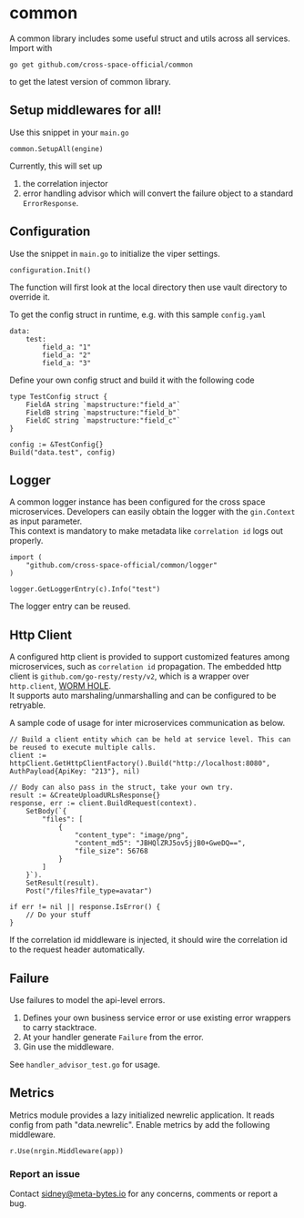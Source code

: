 # common
A common library includes some useful struct and utils across all services.
Import with 
```
go get github.com/cross-space-official/common
```
to get the latest version of common library.

## Setup middlewares for all!
Use this snippet in your `main.go`
```
common.SetupAll(engine)
```
Currently, this will set up 
1. the correlation injector 
2. error handling advisor which will convert the failure object to a standard `ErrorResponse`. 

## Configuration
Use the snippet in `main.go` to initialize the viper settings.
```
configuration.Init()
```
The function will first look at the local directory then use vault directory to override it.  

To get the config struct in runtime, e.g. with this sample `config.yaml`
```
data:
    test:
        field_a: "1"
        field_a: "2"
        field_a: "3"
```
Define your own config struct and build it with the following code
```
type TestConfig struct {
	FieldA string `mapstructure:"field_a"`
	FieldB string `mapstructure:"field_b"`
	FieldC string `mapstructure:"field_c"`
}

config := &TestConfig{}
Build("data.test", config)
```

## Logger
A common logger instance has been configured for the cross space microservices. 
Developers can easily obtain the logger with the `gin.Context` as input parameter.  
This context is mandatory to make metadata like `correlation id` logs out properly.  
```
import (
	"github.com/cross-space-official/common/logger"
)

logger.GetLoggerEntry(c).Info("test")
```
The logger entry can be reused.

## Http Client
A configured http client is provided to support customized features among microservices, such as `correlation id` 
propagation.
The embedded http client is `github.com/go-resty/resty/v2`, which is a wrapper over `http.client`, [WORM HOLE](https://github.com/go-resty/resty).  
It supports auto marshaling/unmarshalling and can be configured to be retryable.

A sample code of usage for inter microservices communication as below.
```
// Build a client entity which can be held at service level. This can be reused to execute multiple calls.
client := httpClient.GetHttpClientFactory().Build("http://localhost:8080", AuthPayload{ApiKey: "213"}, nil)

// Body can also pass in the struct, take your own try.
result := &CreateUploadURLsResponse{}
response, err := client.BuildRequest(context).
    SetBody(`{
        "files": [
            {
                "content_type": "image/png",
                "content_md5": "JBHQlZRJ5ov5jjB0+GweDQ==",
                "file_size": 56768
            }
        ]
    }`).
    SetResult(result).
    Post("/files?file_type=avatar")

if err != nil || response.IsError() {
    // Do your stuff
}
```
If the correlation id middleware is injected, it should wire the correlation id to the request header automatically. 

## Failure
Use failures to model the api-level errors.

1. Defines your own business service error or use existing error wrappers to carry stacktrace.
2. At your handler  generate `Failure` from the error.
3. Gin use the middleware.

See `handler_advisor_test.go` for usage. 

## Metrics
Metrics module provides a lazy initialized newrelic application. It reads config from path "data.newrelic".
Enable metrics by add the following middleware.
```	
r.Use(nrgin.Middleware(app))
```

### Report an issue 
Contact sidney@meta-bytes.io for any concerns, comments or report a bug.